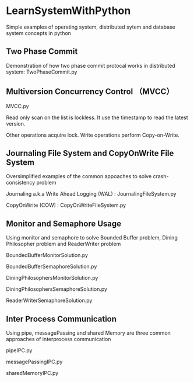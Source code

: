 # LearnSystemWithPython
Simple examples of operating system, distributed sytem and database system concepts in python

## Two Phase Commit

Demonstration of how two phase commit protocal works in distributed system: TwoPhaseCommit.py

## Multiversion Concurrency Control （MVCC）

MVCC.py

Read only scan on the list is lockless. It use the timestamp to read the latest version.

Other operations acquire lock. Write operations perform Copy-on-Write.

## Journaling File System and CopyOnWrite File System

Oversimplified examples of the common appoaches to solve crash-consistency problem

Journaling a.k.a Write Ahead Logging (WAL) : JournalingFileSystem.py

CopyOnWrite (COW) : CopyOnWriteFileSystem.py

## Monitor and Semaphore Usage

Using monitor and semaphore to solve Bounded Buffer problem, Dining Philosopher problem and ReaderWriter problem

BoundedBufferMonitorSolution.py

BoundedBufferSemaphoreSolution.py

DiningPhilosophersMonitorSolution.py

DiningPhilosophersSemaphoreSolution.py

ReaderWriterSemaphoreSolution.py

## Inter Process Communication 

Using pipe, messagePassing and shared Memory are three common approaches of interprocess communication

pipeIPC.py

messagePassingIPC.py

sharedMemoryIPC.py




